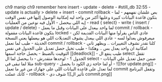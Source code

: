 ch9
	manip
		ch9
			remember
			here
				insert
				- update
				- delete
					- #still_db 32:55
					- update is actually > delete + insert
				- commit rollback
					- بص علشان نفهمهم
						- لما بتكون قاعدة البيانات كبيرة وعليها أكتر من واحد ليه إمكانية الوصول إليها في نفس الوقت إيه اللي بيحصل
							- الأول فيه نوعين من العمليات
								- read { select}
								- write { insert / update / delete}
							- لما واحد بيعدل على البيانات وقبل ما يعمل commit / rollback
								- بتكون قاعدة البيانات مقفولة locked 
								- عادي الناس يقرأوا منها البيانات القديمة لكن ميعرفوش يعدلوا لسه
								- عادي اللي بيعدل يشوف التعديلات اللي هو بيعملها يعني النسخة الحديثة
							- طيب لما نعمل commit / rollback 
								- كلنا نقدر نشوف التغييرات .. ويظهر تاني امكانية ان واحد يعدل بس .. وهكذا
					- طيب تخيل حصل تعديل على الجدول في نفس التوقيت بالضبط
							- يحصل حاجة اسمها [[deadlock]]
					- طيب ينفع ال select تقفل الجدول ؟
						- لوحدها متقدرش
						- دا بيحصل لما ال select  ضمن جمل تعديل علي البيانات
						- مثلا لما تبقى في sub-query
						- أو لما حاجة زي الكود دا يحصل
							- ![[for update.png]]
					- لما تعدل على قاعدة البيانات اللي على جهازك من غير ما تعمل commit وتقفل البرنامج
						- كأنك عملت rollback 
						- شوف دي ![[تأثير ال commit.png]]
